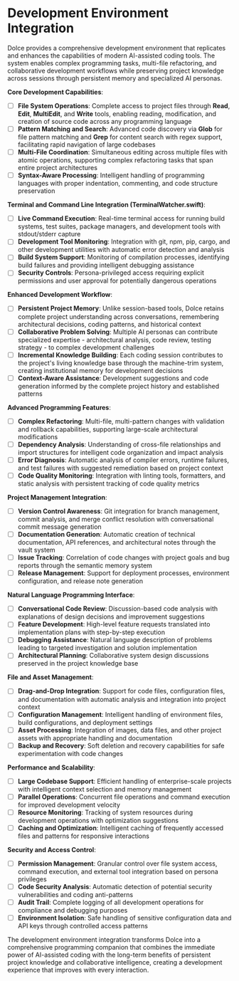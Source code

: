 # Development Environment Integration

Dolce provides a comprehensive development environment that replicates and enhances the capabilities of modern AI-assisted coding tools. The system enables complex programming tasks, multi-file refactoring, and collaborative development workflows while preserving project knowledge across sessions through persistent memory and specialized AI personas.

**Core Development Capabilities**:
- [ ] **File System Operations**: Complete access to project files through **Read**, **Edit**, **MultiEdit**, and **Write** tools, enabling reading, modification, and creation of source code across any programming language
- [ ] **Pattern Matching and Search**: Advanced code discovery via **Glob** for file pattern matching and **Grep** for content search with regex support, facilitating rapid navigation of large codebases
- [ ] **Multi-File Coordination**: Simultaneous editing across multiple files with atomic operations, supporting complex refactoring tasks that span entire project architectures
- [ ] **Syntax-Aware Processing**: Intelligent handling of programming languages with proper indentation, commenting, and code structure preservation

**Terminal and Command Line Integration (TerminalWatcher.swift)**:
- [ ] **Live Command Execution**: Real-time terminal access for running build systems, test suites, package managers, and development tools with stdout/stderr capture
- [ ] **Development Tool Monitoring**: Integration with git, npm, pip, cargo, and other development utilities with automatic error detection and analysis
- [ ] **Build System Support**: Monitoring of compilation processes, identifying build failures and providing intelligent debugging assistance
- [ ] **Security Controls**: Persona-privileged access requiring explicit permissions and user approval for potentially dangerous operations

**Enhanced Development Workflow**:
- [ ] **Persistent Project Memory**: Unlike session-based tools, Dolce retains complete project understanding across conversations, remembering architectural decisions, coding patterns, and historical context
- [ ] **Collaborative Problem Solving**: Multiple AI personas can contribute specialized expertise - architectural analysis, code review, testing strategy - to complex development challenges
- [ ] **Incremental Knowledge Building**: Each coding session contributes to the project's living knowledge base through the machine-trim system, creating institutional memory for development decisions
- [ ] **Context-Aware Assistance**: Development suggestions and code generation informed by the complete project history and established patterns

**Advanced Programming Features**:
- [ ] **Complex Refactoring**: Multi-file, multi-pattern changes with validation and rollback capabilities, supporting large-scale architectural modifications
- [ ] **Dependency Analysis**: Understanding of cross-file relationships and import structures for intelligent code organization and impact analysis
- [ ] **Error Diagnosis**: Automatic analysis of compiler errors, runtime failures, and test failures with suggested remediation based on project context
- [ ] **Code Quality Monitoring**: Integration with linting tools, formatters, and static analysis with persistent tracking of code quality metrics

**Project Management Integration**:
- [ ] **Version Control Awareness**: Git integration for branch management, commit analysis, and merge conflict resolution with conversational commit message generation
- [ ] **Documentation Generation**: Automatic creation of technical documentation, API references, and architectural notes through the vault system
- [ ] **Issue Tracking**: Correlation of code changes with project goals and bug reports through the semantic memory system
- [ ] **Release Management**: Support for deployment processes, environment configuration, and release note generation

**Natural Language Programming Interface**:
- [ ] **Conversational Code Review**: Discussion-based code analysis with explanations of design decisions and improvement suggestions
- [ ] **Feature Development**: High-level feature requests translated into implementation plans with step-by-step execution
- [ ] **Debugging Assistance**: Natural language description of problems leading to targeted investigation and solution implementation
- [ ] **Architectural Planning**: Collaborative system design discussions preserved in the project knowledge base

**File and Asset Management**:
- [ ] **Drag-and-Drop Integration**: Support for code files, configuration files, and documentation with automatic analysis and integration into project context
- [ ] **Configuration Management**: Intelligent handling of environment files, build configurations, and deployment settings
- [ ] **Asset Processing**: Integration of images, data files, and other project assets with appropriate handling and documentation
- [ ] **Backup and Recovery**: Soft deletion and recovery capabilities for safe experimentation with code changes

**Performance and Scalability**:
- [ ] **Large Codebase Support**: Efficient handling of enterprise-scale projects with intelligent context selection and memory management
- [ ] **Parallel Operations**: Concurrent file operations and command execution for improved development velocity
- [ ] **Resource Monitoring**: Tracking of system resources during development operations with optimization suggestions
- [ ] **Caching and Optimization**: Intelligent caching of frequently accessed files and patterns for responsive interactions

**Security and Access Control**:
- [ ] **Permission Management**: Granular control over file system access, command execution, and external tool integration based on persona privileges
- [ ] **Code Security Analysis**: Automatic detection of potential security vulnerabilities and coding anti-patterns
- [ ] **Audit Trail**: Complete logging of all development operations for compliance and debugging purposes
- [ ] **Environment Isolation**: Safe handling of sensitive configuration data and API keys through controlled access patterns

The development environment integration transforms Dolce into a comprehensive programming companion that combines the immediate power of AI-assisted coding with the long-term benefits of persistent project knowledge and collaborative intelligence, creating a development experience that improves with every interaction.
